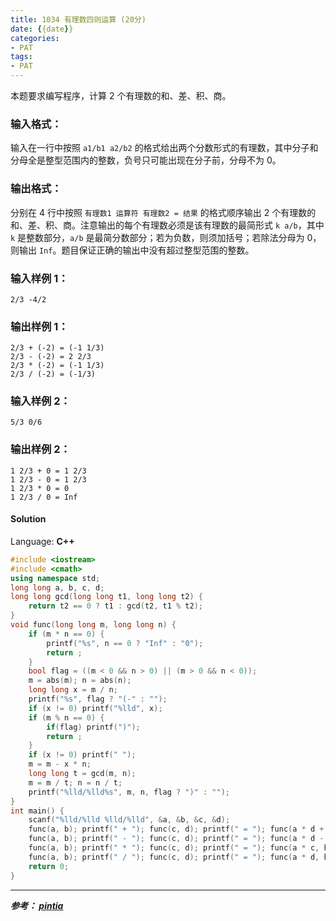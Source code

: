 ```yaml
---
title: 1034 有理数四则运算 (20分)
date: {{date}}
categories:
- PAT
tags:
- PAT
---
```

本题要求编写程序，计算 2 个有理数的和、差、积、商。

### 输入格式：

输入在一行中按照 `a1/b1 a2/b2` 的格式给出两个分数形式的有理数，其中分子和分母全是整型范围内的整数，负号只可能出现在分子前，分母不为 0。

### 输出格式：

分别在 4 行中按照 `有理数1 运算符 有理数2 = 结果` 的格式顺序输出 2 个有理数的和、差、积、商。注意输出的每个有理数必须是该有理数的最简形式
`k a/b`，其中 `k` 是整数部分，`a/b` 是最简分数部分；若为负数，则须加括号；若除法分母为 0，则输出
`Inf`。题目保证正确的输出中没有超过整型范围的整数。

### 输入样例 1：

    
    
    2/3 -4/2
    

### 输出样例 1：

    
    
    2/3 + (-2) = (-1 1/3)
    2/3 - (-2) = 2 2/3
    2/3 * (-2) = (-1 1/3)
    2/3 / (-2) = (-1/3)
    

### 输入样例 2：

    
    
    5/3 0/6
    

### 输出样例 2：

    
    
    1 2/3 + 0 = 1 2/3
    1 2/3 - 0 = 1 2/3
    1 2/3 * 0 = 0
    1 2/3 / 0 = Inf
    

#### Solution

Language: **C++**
```C++
#include <iostream>
#include <cmath>
using namespace std;
long long a, b, c, d;
long long gcd(long long t1, long long t2) {
    return t2 == 0 ? t1 : gcd(t2, t1 % t2);
}
void func(long long m, long long n) {
    if (m * n == 0) {
        printf("%s", n == 0 ? "Inf" : "0");
        return ;
    }
    bool flag = ((m < 0 && n > 0) || (m > 0 && n < 0));
    m = abs(m); n = abs(n);
    long long x = m / n;
    printf("%s", flag ? "(-" : "");
    if (x != 0) printf("%lld", x);
    if (m % n == 0) {
        if(flag) printf(")");
        return ;
    }
    if (x != 0) printf(" ");
    m = m - x * n;
    long long t = gcd(m, n);
    m = m / t; n = n / t;
    printf("%lld/%lld%s", m, n, flag ? ")" : "");
}
int main() {
    scanf("%lld/%lld %lld/%lld", &a, &b, &c, &d);
    func(a, b); printf(" + "); func(c, d); printf(" = "); func(a * d + b * c, b * d); printf("\n");
    func(a, b); printf(" - "); func(c, d); printf(" = "); func(a * d - b * c, b * d); printf("\n");
    func(a, b); printf(" * "); func(c, d); printf(" = "); func(a * c, b * d); printf("\n");
    func(a, b); printf(" / "); func(c, d); printf(" = "); func(a * d, b * c);
    return 0;
}
```

---
***参考：
[pintia](https://pintia.cn/problem-sets/994805260223102976/problems/994805287624491008)***
